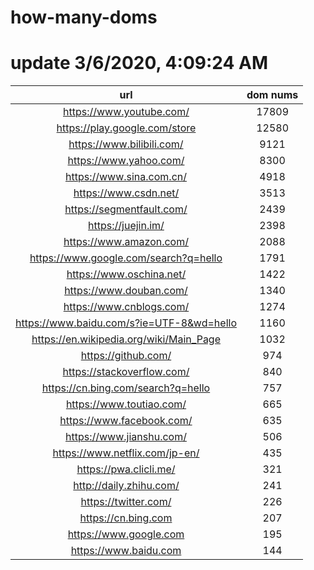 # how-many-doms

# update 3/6/2020, 4:09:24 AM

url | dom nums
:-: | :-:
https://www.youtube.com/ | 17809
https://play.google.com/store | 12580
https://www.bilibili.com/ | 9121
https://www.yahoo.com/ | 8300
https://www.sina.com.cn/ | 4918
https://www.csdn.net/ | 3513
https://segmentfault.com/ | 2439
https://juejin.im/ | 2398
https://www.amazon.com/ | 2088
https://www.google.com/search?q=hello | 1791
https://www.oschina.net/ | 1422
https://www.douban.com/ | 1340
https://www.cnblogs.com/ | 1274
https://www.baidu.com/s?ie=UTF-8&wd=hello | 1160
https://en.wikipedia.org/wiki/Main_Page | 1032
https://github.com/ | 974
https://stackoverflow.com/ | 840
https://cn.bing.com/search?q=hello | 757
https://www.toutiao.com/ | 665
https://www.facebook.com/ | 635
https://www.jianshu.com/ | 506
https://www.netflix.com/jp-en/ | 435
https://pwa.clicli.me/ | 321
http://daily.zhihu.com/ | 241
https://twitter.com/ | 226
https://cn.bing.com | 207
https://www.google.com | 195
https://www.baidu.com | 144

